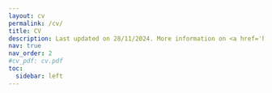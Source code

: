 ```yaml
---
layout: cv
permalink: /cv/
title: CV
description: Last updated on 28/11/2024. More information on <a href='https://www.linkedin.com/in/quentinguimard/'>LinkedIn</a>.
nav: true
nav_order: 2
#cv_pdf: cv.pdf
toc:
  sidebar: left
---
```


